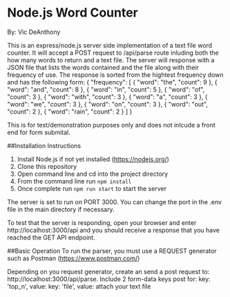 #  Node.js Word Counter
By: Vic DeAnthony

This is an express/node.js server side implementation of a text file word counter.  It will accept a POST request to /api/parse route inluding both the how many words to return and a text file.  The server will response with a JSON file that lists the words contained and the file along with their frequency of use. The response is sorted from the hightest frequency down and has the following form:
{
    "frequency": [
        {
            "word": "the",
            "count": 9
        },
        {
            "word": "and",
            "count": 8
        },
        {
            "word": "in",
            "count": 5
        },
        {
            "word": "of",
            "count": 3
        },
        {
            "word": "with",
            "count": 3
        },
        {
            "word": "a",
            "count": 3
        },
        {
            "word": "we",
            "count": 3
        },
        {
            "word": "on",
            "count": 3
        },
        {
            "word": "out",
            "count": 2
        },
        {
            "word": "rain",
            "count": 2
        }
    ]
}

This is for test/demonstration purposes only and does not inlcude a front end for form submital.

##Installation Instructions

1. Install Node.js if not yet installed (https://nodejs.org/)
2. Clone this repository
3. Open command line and cd into the project directory
4. From the command line run ```npm install```
5. Once complete run ```npm run start``` to start the server

The server is set to run on PORT 3000.  You can change the port in the .env file in the main directory if necessary.

To test that the server is responding, open your browser and enter http://localhost:3000/api and you should receive a response that you have reached the GET API endpoint.

##Basic Operation
To run the parser, you must use a REQUEST generator such as Postman (https://www.postman.com/)

Depending on you request generator, create an send a post request to: http://localhost:3000/api/parse.  Include 2 form-data keys post for:
  key:  'top_n',  value: <enter the number of words you would like to have returned >
  key:  'file',   value: attach your text file

  

